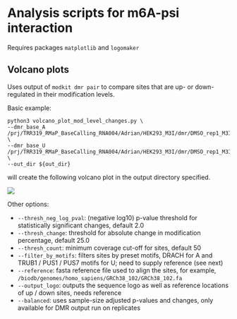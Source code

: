 # Analysis scripts for m6A-psi interaction
Requires packages `matplotlib` and `logomaker`

## Volcano plots
Uses output of `modkit dmr pair` to compare sites that are up- or down-regulated in their modification levels.

Basic example:
```
python3 volcano_plot_mod_level_changes.py \
--dmr_base_A /prj/TRR319_RMaP_BaseCalling_RNA004/Adrian/HEK293_M3I/dmr/DMSO_rep1_M3I_6h_rep1.cov10.m6A.diff_sites.dmr \
--dmr_base_U /prj/TRR319_RMaP_BaseCalling_RNA004/Adrian/HEK293_M3I/dmr/DMSO_rep1_M3I_6h_rep1.cov10.psi.diff_sites.dmr \
--out_dir ${out_dir}
```
will create the following volcano plot in the output directory specified.

![](https://github.com/ADHDrian/RNA004_psi_KD_OE_analysis/blob/main/assets/images/volcano_plot.png)

Other options:
- `--thresh_neg_log_pval`: (negative log10) p-value threshold for statistically significant changes, default 2.0
- `--thresh_change`: threshold for absolute change in modification percentage, default 25.0
- `--thresh_count`: minimum coverage cut-off for sites, default 50
- `--filter_by_motifs`: filters sites by preset motifs, DRACH for A and TRUB1 / PUS1 / PUS7 motifs for U; need to supply reference (see next)
- `--reference`: fasta reference file used to align the sites, for example, `/biodb/genomes/homo_sapiens/GRCh38_102/GRCh38_102.fa`
- `--output_logo`: outputs the sequence logo as well as reference locations of up / down sites, needs reference
- `--balanced`: uses sample-size adjusted p-values and changes, only available for DMR output run on replicates
